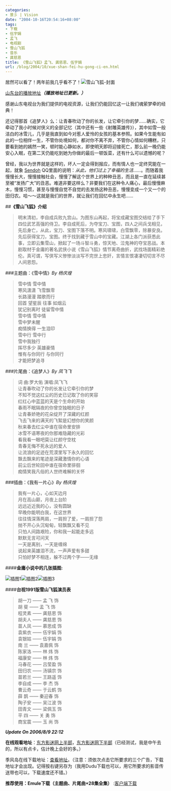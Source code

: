 ```yaml
---
categories:
- 景彡 | Vision
date: "2004-10-16T20:54:16+08:00"
tags:
- 下载
- 伍宇娟
- 孟飞
- 电视剧
- 雪山飞狐
- 音乐
- 龚慈恩
title: 《雪山飞狐》孟飞、龚慈恩、伍宇娟
url: /blog/2004/10/xue-shan-fei-hu-gong-ci-en.html
---
```

居然可以看了！两年前我几乎看不了！<span class="left">![雪山飞狐-封面][1]</span>

[山东台的播放地址][2]***（播放地址已更新。）***

感谢山东电视台为我们提供的电视资源，让我们仍能回忆这一让我们魂萦梦牵的经典！

还记得那首《追梦人》么：让青春吹动了你的长发，让它牵引你的梦……确实，它牵动了我小时候对侠义的全部记忆（其中还有一些《射雕英雄传》），其中如雪一般洁白的冰雪儿，几乎是我直到如今对惹人爱怜的女孩的基本参照。如果今生能有如此的一位相伴一生，不管你处境如何，都对你不离不弃，不管你心情如何糟糕，只要看到她的嫣然一笑，顿时能心静如水，即使明天即将迎接死亡，那么前一晚仍能安心入眠，在第二天仍能吃到她为你做的最后一顿饭菜，还有什么可以遗憾的呢？
<!--more-->

曾经，我以为世界就是这样的，坏人一定会得到报应，而有情人也一定终究能在一起，就象 [Sendoh][3] QQ里面的说明：*从此，他们过上了幸福的生活……*。而随着我慢慢长大，慢慢接触社会，慢慢了解这个世界上的种种丑恶，而且是一直在延续甚至被“发扬广大”的丑恶。难道非要这样么？非要我们在这种令人痛心，最后慢慢麻木，慢慢习惯，甚至与慢慢自觉不自觉的去发扬这种丑恶，慢慢变成一个又一个的田归农。哈～～这就是我们的世界，就让我们在回忆中永生吧……

##**《雪山飞狐》介绍**

> 明末清初，李自成兵败九宫山。为图东山再起，将宝成藏宝图交结给了手下四位武艺高强的侍卫。李自成死后，为夺宝刀、宝图，四人之间兵戈相见，先后身亡，从此，宝刀、宝图下落不明。寒风啸啸，白雪飘零，除暴安良。先后获得宝刀，宝图。终于找到藏于雪山中的宝藏。江湖上各门派获悉此事，立即云集雪山，掀起了一场斗智斗勇，惊天地、泣鬼神的夺宝恶战。本剧取材于金庸的著名武侠小说《雪山飞狐》情节离奇曲折，武找场面精彩绝伦。真可谓，写侠写义惨惨淡淡写不完世上忠奸，言情言恨凄凄切切言不尽人间恩怨。


###主题曲：《雪中情》*By 杨庆煌*

> 雪中情 雪中情  
> 寒风潇潇 飞雪飘零  
> 长路漫漫 踏歌而行  
> 回首 望星辰 往事 如烟云  
> 犹记别离时 徒留雪中情  
> 雪中情 雪中情  
> 雪中梦未醒  
> 痴情换得 一生泪印  
> 雪中行 雪中行  
> 雪中我独行  
> 挥尽多少 英雄豪情  
> 惟有与你同行 与你同行  
> 才能把梦追寻

###片尾曲：《追梦人》*By 凤飞飞*

> 词 曲:罗大佑 演唱:凤飞飞  
> 让青春吹动了你的长发让它牵引你的梦  
> 不知不觉这红尘的历史已记取了你的笑容  
> 红红心中蓝蓝的天是个生命的开始  
> 春雨不眠隔夜的你曾空独眠的日子  
> 让青春娇艳的花朵绽开了深藏的红颜  
> 飞去飞来的满天的飞絮是幻想你的笑颜  
> 秋来春去红尘中谁在宿命里安排  
> 冰雪不语寒夜的你那难隐藏的光彩  
> 看我看一眼吧莫让红颜守空枕  
> 青春无悔不死永远的爱人  
> 让流浪的足迹在荒漠里写下永久的回忆  
> 飘去飘来的笔迹是深藏激情你的心语  
> 前尘后世轮回中谁在宿命里徘徊  
> 痴情笑我凡俗的人世终难解的关怀

###插曲：《我有一片心》*By 杨庆煌*

> 我有一片心，心如天边月  
> 月在高山巅，月夜上台阶  
> 远远近近我的心，没有圆缺  
> 早晚你能明白我，在这世界  
> 往往情深落两肩，一肩担了爱，一肩担了怨  
> 抛不开心头沉甸甸，轻飘飘又看不见  
> 只怕人间路艰险，你和我一起能走多远  
> 默默无言可问天  
> 一天是离别，一天是缠绵  
> 说起来英雄泪不流，一声声爱有多甜  
> 只怕好梦不相连，躲不过两个字——无缘

####**金庸小说中的几张插图:**  

![插图1][4]![插图2][5]![插图3][6]

####**台视1991版雪山飞狐演员表**

> 胡一刀 —— 孟 飞 饰  
> 胡 斐 —— 孟 飞 饰  
> 程灵素 —— 龚慈恩 饰  
> 胡夫人 —— 龚慈恩 饰  
> 苗人凤 —— 慕思成 饰  
> 袁紫衣 —— 伍宇娟 饰  
> 袁银姑 —— 伍宇娟 饰  
> 南 兰 —— 袁嘉佩 饰  
> 陈家洛 —— 林 炜 饰  
> 福康安 —— 林 炜 饰  
> 马春花 —— 吕莹盈 饰  
> 田归农 —— 汤镇宗 饰  
> 苗若兰 —— 王路遥 饰  
> 李自成 —— 李 杰 饰  
> 曹云奇 —— 于云鹤 饰  
> 薛 鹊 —— 秦迎春 饰  
> 陶子安 —— 吴江波 饰  
> 田青文 —— 梁佩玉 饰  
> 平 四 —— 关 勇 饰  
> 商宝震 —— 玉 尚 饰

***Update On 2006/8/9 22:12***

**在线观看地址**：[东方影迷网上半部][7]</a>，[东方影迷网下半部][8]（已经测试，我是中午去的，所以有点卡，估计晚上会好的多。）

季风岛在线下载地址：[查看地址][9]。（注意：须依次点击它所要求的三个广告，下载地址才会出现。记得按右键另存为（我用Dudu下载也可以，用它所要求的影音传送带也可以，下载速度还不错。）

**推荐使用：Emule下载（主题曲、片尾曲+28集全集）** :[客户端下载][10]


  [1]: /images/posts/xueshanfeihu-logo.jpg "雪山飞狐-封面"
  [2]: http://vod.sdtv.cn/filmvod/filmplay.aspx?bianh=40 "山东台的播放地址"
  [3]: http://sendoh.yculblog.com/ "Sendoh"
  [4]: /images/posts/xueshanfeihu-chatu-1.jpg "插图1"
  [5]: /images/posts/xueshanfeihu-chatu-2.jpg "插图2"
  [6]: /images/posts/xueshanfeihu-chatu-3.jpg "插图3"
  [7]: http://www.15199.com/look.asp?id=993 "东方影迷网上半部"
  [8]: http://www.15199.com/look.asp?id=994 "东方影迷网下半部"
  [9]: http://www.aofeng.net/filmdown/movie.asp?id=1235 "查看地址"
  [10]: http://www.emule.org.cn/download/ "eMule 是下载迅速、资源丰富的新一代 P2P 软件，完全遵从 GPL 协议开发，开放源码，永久免费。利用他的卓越特性，我们不但可以与全世界的网友共同分享资源，更可以通过 VeryCD，下载和发布最新的资源，充分享受自由共享的乐趣！"

